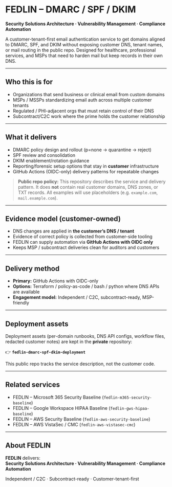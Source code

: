 # FEDLIN – DMARC / SPF / DKIM

**Security Solutions Architecture · Vulnerability Management · Compliance Automation**

A customer-tenant-first email authentication service to get domains aligned to DMARC, SPF, and DKIM without exposing customer DNS, tenant names, or mail routing in the public repo. Designed for healthcare, professional services, and MSPs that need to harden mail but keep records in their own DNS.

---

## Who this is for

- Organizations that send business or clinical email from custom domains
- MSPs / MSSPs standardizing email auth across multiple customer tenants
- Regulated / PHI-adjacent orgs that must retain control of their DNS
- Subcontract/C2C work where the prime holds the customer relationship

---

## What it delivers

- DMARC policy design and rollout (p=none → quarantine → reject)
- SPF review and consolidation
- DKIM enablement/rotation guidance
- Reporting/forensic setup options that stay in **customer** infrastructure
- GitHub Actions (OIDC-only) delivery patterns for repeatable changes

> **Public repo policy:** This repository describes the service and delivery pattern. It does **not** contain real customer domains, DNS zones, or TXT records. All examples will use placeholders (e.g. `example.com`, `mail.example.com`).

---

## Evidence model (customer-owned)

- DNS changes are applied in **the customer’s DNS / tenant**
- Evidence of correct policy is collected from customer-side tooling
- FEDLIN can supply automation via **GitHub Actions with OIDC only**
- Keeps MSP / subcontract deliveries clean for auditors and customers

---

## Delivery method

- **Primary:** GitHub Actions with OIDC-only
- **Options:** Terraform / policy-as-code / bash / python where DNS APIs are available
- **Engagement model:** Independent / C2C, subcontract-ready, MSP-friendly

---

## Deployment assets

Deployment assets (per-domain runbooks, DNS API configs, workflow files, redacted customer notes) are kept in the **private** repository:

👉 **`fedlin-dmarc-spf-dkim-deployment`**

This public repo tracks the service description, not the customer code.

---

## Related services

- FEDLIN – Microsoft 365 Security Baseline (`fedlin-m365-security-baseline`)
- FEDLIN – Google Workspace HIPAA Baseline (`fedlin-gws-hipaa-baseline`)
- FEDLIN – AWS Security Baseline (`fedlin-aws-security-baseline`)
- FEDLIN – AWS VistaSec / CMC (`fedlin-aws-vistasec-cmc`)

---

## About FEDLIN

**FEDLIN** delivers:  
**Security Solutions Architecture · Vulnerability Management · Compliance Automation**

Independent / C2C · Subcontract-ready · Customer-tenant-first
